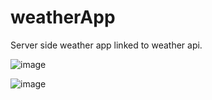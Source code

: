 # weatherApp
Server side weather app linked to weather api. 

![image](https://user-images.githubusercontent.com/71471481/224562918-806f7528-e3aa-4c91-ad97-25b6d10107f4.png)

![image](https://user-images.githubusercontent.com/71471481/224563007-5df3330f-9394-476a-b92d-18f743907d72.png)

